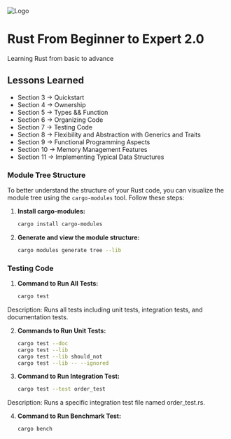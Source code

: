 
![Logo](https://www.bleepstatic.com/content/hl-images/2021/04/03/rust-bg.jpeg)


# Rust From Beginner to Expert 2.0

Learning Rust from basic to advance


## Lessons Learned

- Section 3 -> Quickstart
- Section 4 -> Ownership
- Section 5 -> Types && Function
- Section 6 -> Organizing Code
- Section 7 -> Testing Code
- Section 8 -> Flexibility and Abstraction with Generics and Traits
- Section 9 -> Functional Programming Aspects
- Section 10 -> Memory Management Features
- Section 11 -> Implementing Typical Data Structures

### Module Tree Structure

To better understand the structure of your Rust code, you can visualize the module tree using the `cargo-modules` tool. Follow these steps:

1. **Install cargo-modules:**

   ```bash
   cargo install cargo-modules

2. **Generate and view the module structure:**

   ```bash
   cargo modules generate tree --lib

### Testing Code

1. **Command to Run All Tests:**

   ```bash
   cargo test

Description: Runs all tests including unit tests, integration tests, and documentation tests.

2. **Commands to Run Unit Tests:**

   ```bash
   cargo test --doc
   cargo test --lib
   cargo test --lib should_not
   cargo test --lib -- --ignored

3. **Command to Run Integration Test:**

   ```bash
   cargo test --test order_test

Description: Runs a specific integration test file named order_test.rs.

4. **Command to Run Benchmark Test:**

   ```bash
   cargo bench